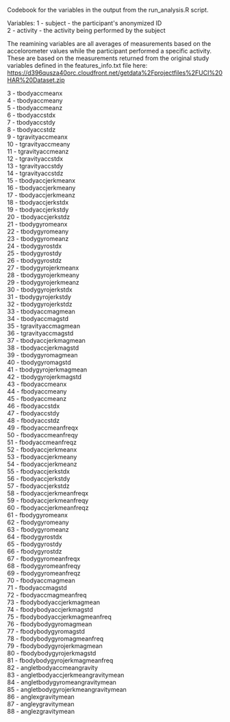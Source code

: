 Codebook for the variables in the output from the run_analysis.R script.

Variables:
1 - subject - the participant's anonymized ID  
2 - activity - the activity being performed by the subject  

The reamining variables are all averages of measurements based on the accelorometer values while the participant performed a specific activity. These are based on the measurements returned from the original study variables defined in the features_info.txt file here: https://d396qusza40orc.cloudfront.net/getdata%2Fprojectfiles%2FUCI%20HAR%20Dataset.zip

3 - tbodyaccmeanx  
4 - tbodyaccmeany  
5 - tbodyaccmeanz  
6 - tbodyaccstdx  
7 - tbodyaccstdy  
8 - tbodyaccstdz  
9 - tgravityaccmeanx  
10 - tgravityaccmeany  
11 - tgravityaccmeanz  
12 - tgravityaccstdx  
13 - tgravityaccstdy  
14 - tgravityaccstdz  
15 - tbodyaccjerkmeanx  
16 - tbodyaccjerkmeany  
17 - tbodyaccjerkmeanz  
18 - tbodyaccjerkstdx  
19 - tbodyaccjerkstdy  
20 - tbodyaccjerkstdz  
21 - tbodygyromeanx  
22 - tbodygyromeany  
23 - tbodygyromeanz  
24 - tbodygyrostdx  
25 - tbodygyrostdy  
26 - tbodygyrostdz  
27 - tbodygyrojerkmeanx  
28 - tbodygyrojerkmeany  
29 - tbodygyrojerkmeanz  
30 - tbodygyrojerkstdx  
31 - tbodygyrojerkstdy  
32 - tbodygyrojerkstdz  
33 - tbodyaccmagmean  
34 - tbodyaccmagstd  
35 - tgravityaccmagmean  
36 - tgravityaccmagstd  
37 - tbodyaccjerkmagmean  
38 - tbodyaccjerkmagstd  
39 - tbodygyromagmean  
40 - tbodygyromagstd  
41 - tbodygyrojerkmagmean  
42 - tbodygyrojerkmagstd  
43 - fbodyaccmeanx  
44 - fbodyaccmeany  
45 - fbodyaccmeanz  
46 - fbodyaccstdx  
47 - fbodyaccstdy  
48 - fbodyaccstdz  
49 - fbodyaccmeanfreqx  
50 - fbodyaccmeanfreqy  
51 - fbodyaccmeanfreqz  
52 - fbodyaccjerkmeanx  
53 - fbodyaccjerkmeany  
54 - fbodyaccjerkmeanz  
55 - fbodyaccjerkstdx  
56 - fbodyaccjerkstdy  
57 - fbodyaccjerkstdz  
58 - fbodyaccjerkmeanfreqx  
59 - fbodyaccjerkmeanfreqy  
60 - fbodyaccjerkmeanfreqz  
61 - fbodygyromeanx  
62 - fbodygyromeany  
63 - fbodygyromeanz  
64 - fbodygyrostdx  
65 - fbodygyrostdy  
66 - fbodygyrostdz  
67 - fbodygyromeanfreqx  
68 - fbodygyromeanfreqy  
69 - fbodygyromeanfreqz  
70 - fbodyaccmagmean  
71 - fbodyaccmagstd  
72 - fbodyaccmagmeanfreq  
73 - fbodybodyaccjerkmagmean  
74 - fbodybodyaccjerkmagstd  
75 - fbodybodyaccjerkmagmeanfreq  
76 - fbodybodygyromagmean  
77 - fbodybodygyromagstd  
78 - fbodybodygyromagmeanfreq  
79 - fbodybodygyrojerkmagmean  
80 - fbodybodygyrojerkmagstd  
81 - fbodybodygyrojerkmagmeanfreq  
82 - angletbodyaccmeangravity  
83 - angletbodyaccjerkmeangravitymean  
84 - angletbodygyromeangravitymean  
85 - angletbodygyrojerkmeangravitymean  
86 - anglexgravitymean  
87 - angleygravitymean  
88 - anglezgravitymean  